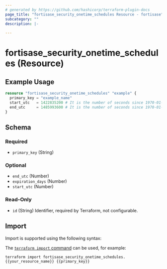 ```yaml
---
# generated by https://github.com/hashicorp/terraform-plugin-docs
page_title: "fortisase_security_onetime_schedules Resource - fortisase"
subcategory: ""
description: |-
  
---
```


# fortisase_security_onetime_schedules (Resource)



## Example Usage

```terraform
resource "fortisase_security_onetime_schedules" "example" {
  primary_key = "example_name"
  start_utc   = 1422835200 # It is the number of seconds since 1970-01-01 00:00:00 UTC
  end_utc     = 1485993600 # It is the number of seconds since 1970-01-01 00:00:00 UTC
}
```

<!-- schema generated by tfplugindocs -->
## Schema

### Required

- `primary_key` (String)

### Optional

- `end_utc` (Number)
- `expiration_days` (Number)
- `start_utc` (Number)

### Read-Only

- `id` (String) Identifier, required by Terraform, not configurable.

## Import

Import is supported using the following syntax:

The [`terraform import` command](https://developer.hashicorp.com/terraform/cli/commands/import) can be used, for example:

```shell
terraform import fortisase_security_onetime_schedules.{{your_resource_name}} {{primary_key}}
```
